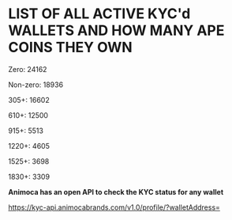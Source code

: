 # LIST OF ALL ACTIVE KYC'd WALLETS AND HOW MANY APE COINS THEY OWN

Zero: 24162

Non-zero: 18936

305+: 16602

610+: 12500

915+: 5513

1220+: 4605

1525+: 3698

1830+: 3309

**Animoca has an open API to check the KYC status for any wallet**

https://kyc-api.animocabrands.com/v1.0/profile/?walletAddress=